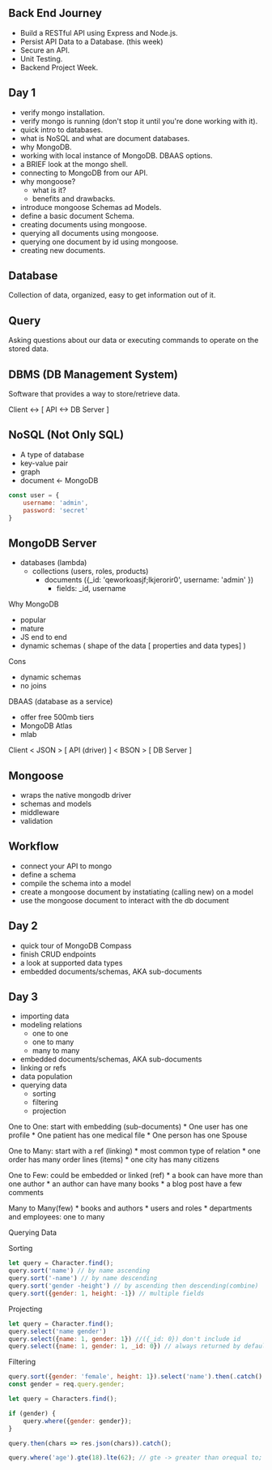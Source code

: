 ## Back End Journey
* Build a RESTful API using Express and Node.js.
* Persist API Data to a Database. (this week)
* Secure an API.
* Unit Testing.
* Backend Project Week.
## Day 1
* verify mongo installation.
* verify mongo is running (don't stop it until you're done working with it).
* quick intro to databases.
* what is NoSQL and what are document databases.
* why MongoDB.
* working with local instance of MongoDB. DBAAS options.
* a BRIEF look at the mongo shell.
* connecting to MongoDB from our API.
* why mongoose? 
    * what is it? 
    * benefits and drawbacks.
* introduce mongoose Schemas ad Models.
* define a basic document Schema.
* creating documents using mongoose.
* querying all documents using mongoose.
* querying one document by id using mongoose.
* creating new documents.

## Database

Collection of data, organized, easy to get information out of it.

## Query 

Asking questions about our data or executing commands to operate on the stored data.

## DBMS (DB Management System)

Software that provides a way to store/retrieve data.

Client <-> [ API <-> DB Server ]

## NoSQL (Not Only SQL) 
* A type of database 
* key-value pair
* graph
* document <- MongoDB

```js
const user = {
    username: 'admin',
    password: 'secret'
}
```

## MongoDB Server 
* databases (lambda)
    * collections (users, roles, products)
        * documents ({_id: 'qeworkoasjf;lkjerorir0', username: 'admin' })
            * fields: _id, username

Why MongoDB
* popular
* mature
* JS end to end 
* dynamic schemas ( shape of the data [ properties and data types] )

Cons 
* dynamic schemas
* no joins

DBAAS (database as a service)
* offer free 500mb tiers
* MongoDB Atlas
* mlab

Client < JSON > [ API (driver) ] < BSON > [ DB Server ]

## Mongoose 
* wraps the native mongodb driver 
* schemas and models 
* middleware 
* validation

## Workflow

* connect your API to mongo
* define a schema 
* compile the schema into a model 
* create a mongoose document by instatiating (calling new) on a model 
* use the mongoose document to interact with the db document 

## Day 2 
* quick tour of MongoDB Compass
* finish CRUD endpoints
* a look at supported data types
* embedded documents/schemas, AKA sub-documents

## Day 3
* importing data
* modeling relations
    * one to one
    * one to many
    * many to many
* embedded documents/schemas, AKA sub-documents
* linking or refs
* data population
* querying data
    * sorting
    * filtering
    * projection

One to One: start with embedding (sub-documents)
    * One user has one profile
    * One patient has one medical file
    * One person has one Spouse

One to Many: start with a ref (linking)
    * most common type of relation
    * one order has many order lines (items)
    * one city has many citizens

One to Few: could be embedded or linked (ref)
    * a book can have more than one author
    * an author can have many books
    * a blog post have a few comments 

Many to Many(few)
    * books and authors
    * users and roles 
    * departments and employees: one to many 

Querying Data

Sorting

```js
let query = Character.find();
query.sort('name') // by name ascending
query.sort('-name') // by name descending
query.sort('gender -height') // by ascending then descending(combine)
query.sort({gender: 1, height: -1}) // multiple fields 
```

Projecting 

```js
let query = Character.find();
query.select('name gender')
query.select({name: 1, gender: 1}) //({_id: 0}) don't include id 
query.select({name: 1, gender: 1, _id: 0}) // always returned by default unless specified 
``` 
Filtering 

```js
query.sort({gender: 'female', height: 1}).select('name').then(.catch()
const gender = req.query.gender;

let query = Characters.find();

if (gender) {
    query.where({gender: gender});
}

query.then(chars => res.json(chars)).catch();
```

``` js
query.where('age').gte(18).lte(62); // gte -> greater than orequal to; lte -> less than or equal too
````

